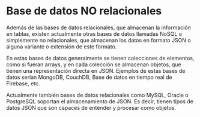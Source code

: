 # Base de datos NO relacionales

Además de las bases de datos relacionales, que almacenan la información en tablas, existen actualmente otras bases de datos llamadas NoSQL o simplemente no relacionales, que almacenan los datos en formato JSON o alguna variante o extensión de este formato.

En estas bases de datos generalmente se tienen colecciones de elementos, como si fueran arrays, y en cada colección se almacenan objetos, que tienen una representación directa en JSON. Ejemplos de estas bases de datos serían MongoDB, CouchDB, Base de datos en tiempo real de Firebase, etc.

Actualmente también bases de datos relacionales como MySQL, Oracle o PostgreSQL soportan el almacenamiento de JSON. Es decir, tienen tipos de datos JSON que son capaces de entender y procesar como objetos.